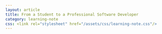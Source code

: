 ```yaml
---
layout: article
title: From a Student to a Professional Software Developer
category: learning-note
css: <link rel="stylesheet" href="/assets/css/learning-note.css"/>
---
```


